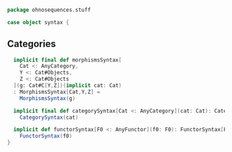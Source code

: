 
```scala
package ohnosequences.stuff

case object syntax {
```


## Categories


```scala
  implicit final def morphismsSyntax[
    Cat <: AnyCategory,
    Y <: Cat#Objects,
    Z <: Cat#Objects
  ](g: Cat#C[Y,Z])(implicit cat: Cat)
  : MorphismsSyntax[Cat,Y,Z] =
    MorphismsSyntax(g)

  implicit final def categorySyntax[Cat <: AnyCategory](cat: Cat): CategorySyntax[Cat] =
    CategorySyntax(cat)

  implicit def functorSyntax[F0 <: AnyFunctor](f0: F0): FunctorSyntax[F0] =
    FunctorSyntax(f0)
}

```




[test/scala/categories.scala]: ../../../test/scala/categories.scala.md
[main/scala/monoidalCategories.scala]: ../monoidalCategories.scala.md
[main/scala/distributiveLaws.scala]: ../distributiveLaws.scala.md
[main/scala/package.scala]: ../package.scala.md
[main/scala/monads.scala]: ../monads.scala.md
[main/scala/syntax/package.scala]: package.scala.md
[main/scala/syntax/functors.scala]: functors.scala.md
[main/scala/syntax/categories.scala]: categories.scala.md
[main/scala/monoidalFunctors.scala]: ../monoidalFunctors.scala.md
[main/scala/kleisliCoproducts.scala]: ../kleisliCoproducts.scala.md
[main/scala/functors.scala]: ../functors.scala.md
[main/scala/naturalTransformations.scala]: ../naturalTransformations.scala.md
[main/scala/kleisli.scala]: ../kleisli.scala.md
[main/scala/categories.scala]: ../categories.scala.md